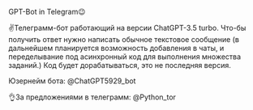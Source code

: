 GPT-Bot in Telegram😉                                         

✌️Телеграмм-бот работающий на версии ChatGPT-3.5 turbo. Что-бы получить ответ нужно написать обычное текстовое сообщение (в дальнейшем планируется возможность добавления в чаты, и переделывание под асинхронный код для выполнения множества заданий.)
Код будет дорабатываться, это не последняя версия. 

Юзернейм бота: @ChatGPT5929_bot

👌За предложениями в телеграмм: @Python_tor

